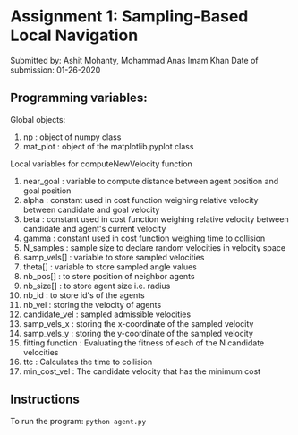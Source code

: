 # Assignment 1: Sampling-Based Local Navigation
Submitted by: Ashit Mohanty, Mohammad Anas Imam Khan
Date of submission: 01-26-2020 

## Programming variables:
Global objects:
1) np : object of numpy class
2) mat_plot : object of the matplotlib.pyplot class

Local variables for computeNewVelocity function
1) near_goal : variable to compute distance between agent position and goal position
2) alpha : constant used in cost function weighing relative velocity between candidate and goal velocity
3) beta : constant used in cost function weighing relative velocity between candidate and agent's current velocity
4) gamma : constant used in cost function weighing time to collision
5) N_samples : sample size to declare random velocities in velocity space
6) samp_vels[] : variable to store sampled velocities
7) theta[] : variable to store sampled angle values
8) nb_pos[] : to store position of neighbor agents
9) nb_size[] : to store agent size i.e. radius
10) nb_id : to store id's of the agents
11) nb_vel : storing the velocity of agents
12) candidate_vel : sampled admissible velocities
13) samp_vels_x : storing the x-coordinate of the sampled velocity
14) samp_vels_y : storing the y-coordinate of the sampled velocity
15) fitting function : Evaluating the fitness of each of the N candidate velocities
16) ttc : Calculates the time to collision
17) min_cost_vel : The candidate velocity that has the minimum cost

## Instructions 
To run the program: `python agent.py`
